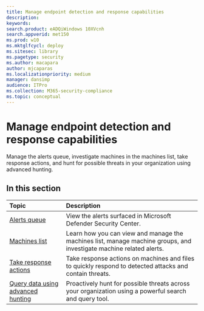 ```yaml
---
title: Manage endpoint detection and response capabilities
description: 
keywords: 
search.product: eADQiWindows 10XVcnh
search.appverid: met150
ms.prod: w10
ms.mktglfcycl: deploy
ms.sitesec: library
ms.pagetype: security
ms.author: macapara
author: mjcaparas
ms.localizationpriority: medium
manager: dansimp
audience: ITPro
ms.collection: M365-security-compliance 
ms.topic: conceptual
---
```


# Manage endpoint detection and response capabilities

Manage the alerts queue, investigate machines in the machines list, take response actions, and hunt for possible threats in your organization using advanced hunting.


## In this section
Topic | Description 
:---|:---
[Alerts queue](alerts-queue-endpoint-detection-response.md)| View the alerts surfaced in Microsoft Defender Security Center.
[Machines list](machines-view-overview.md) | Learn how you can view and manage the machines list, manage machine groups, and investigate machine related alerts. 
[Take response actions](response-actions.md)| Take response actions on machines and files to quickly respond to detected attacks and contain threats.
[Query data using advanced hunting](advanced-hunting.md)| Proactively hunt for possible threats across your organization using a powerful search and query tool.